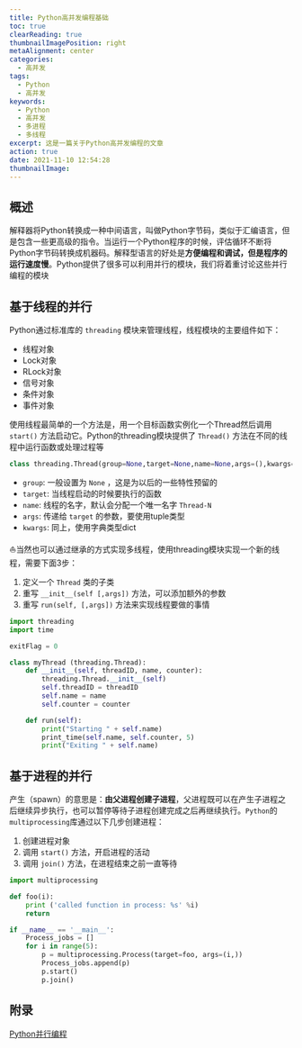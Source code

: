 ```yaml
---
title: Python高并发编程基础
toc: true
clearReading: true
thumbnailImagePosition: right
metaAlignment: center
categories:
  - 高并发
tags:
  - Python
  - 高并发
keywords:
  - Python
  - 高并发
  - 多进程
  - 多线程
excerpt: 这是一篇关于Python高并发编程的文章
action: true
date: 2021-11-10 12:54:28
thumbnailImage:
---
```

<!-- toc -->


## 概述

解释器将Python转换成一种中间语言，叫做Python字节码，类似于汇编语言，但是包含一些更高级的指令。当运行一个Python程序的时候，评估循环不断将Python字节码转换成机器码。解释型语言的好处是**方便编程和调试，但是程序的运行速度慢**。Python提供了很多可以利用并行的模块，我们将着重讨论这些并行编程的模块

## 基于线程的并行

Python通过标准库的 `threading` 模块来管理线程，线程模块的主要组件如下：

- 线程对象
- Lock对象
- RLock对象
- 信号对象
- 条件对象
- 事件对象

使用线程最简单的一个方法是，用一个目标函数实例化一个Thread然后调用 `start()` 方法启动它。Python的threading模块提供了 `Thread()` 方法在不同的线程中运行函数或处理过程等

```python
class threading.Thread(group=None,target=None,name=None,args=(),kwargs={})
```

- `group`: 一般设置为 `None` ，这是为以后的一些特性预留的
- `target`: 当线程启动的时候要执行的函数
- `name`: 线程的名字，默认会分配一个唯一名字 `Thread-N`
- `args`: 传递给 `target` 的参数，要使用tuple类型
- `kwargs`: 同上，使用字典类型dict

:sailboat:当然也可以通过继承的方式实现多线程，使用threading模块实现一个新的线程，需要下面3步：

1. 定义一个 `Thread` 类的子类
2. 重写 `__init__(self [,args])` 方法，可以添加额外的参数
3. 重写 `run(self, [,args])` 方法来实现线程要做的事情

```python
import threading
import time

exitFlag = 0

class myThread (threading.Thread):
    def __init__(self, threadID, name, counter):
        threading.Thread.__init__(self)
        self.threadID = threadID
        self.name = name
        self.counter = counter

    def run(self):
        print("Starting " + self.name)
        print_time(self.name, self.counter, 5)
        print("Exiting " + self.name)
```

## 基于进程的并行

产生（spawn）的意思是：**由父进程创建子进程**，父进程既可以在产生子进程之后继续异步执行，也可以暂停等待子进程创建完成之后再继续执行。`Python`的`multiprocessing`库通过以下几步创建进程：

1. 创建进程对象
2. 调用 `start()` 方法，开启进程的活动
3. 调用 `join()` 方法，在进程结束之前一直等待

```python
import multiprocessing

def foo(i):
    print ('called function in process: %s' %i)
    return

if __name__ == '__main__':
    Process_jobs = []
    for i in range(5):
        p = multiprocessing.Process(target=foo, args=(i,))
        Process_jobs.append(p)
        p.start()
        p.join()
```

## 附录

[Python并行编程](https://python-parallel-programmning-cookbook.readthedocs.io/zh_CN/latest/chapter1/08_Python_in_a_parallel_world.html)
